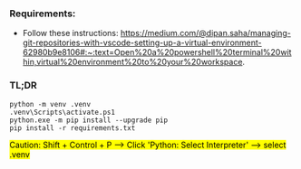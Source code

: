 ### Requirements:
- Follow these instructions: https://medium.com/@dipan.saha/managing-git-repositories-with-vscode-setting-up-a-virtual-environment-62980b9e8106#:~:text=Open%20a%20powershell%20terminal%20within,virtual%20environment%20to%20your%20workspace.

### TL;DR
```
python -m venv .venv
.venv\Scripts\activate.ps1
python.exe -m pip install --upgrade pip
pip install -r requirements.txt
```

<mark>Caution: Shift + Control + P --> Click 'Python: Select Interpreter' --> select .venv</mark>
